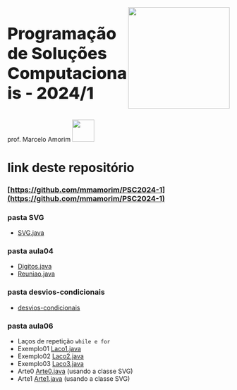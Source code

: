 <img align='right' src="https://media.giphy.com/media/ieyl9zmCjO4b4t6qoY/giphy.gif" width="230">

<p style="font-size: 28pt; font-weight: 800;">Programação de Soluções Computacionais - 2024/1</p>

<p>prof. Marcelo Amorim <img src="https://media.giphy.com/media/mGcNjsfWAjY5AEZNw6/giphy.gif" width="50"></p>

# link deste repositório
### [https://github.com/mmamorim/PSC2024-1](https://github.com/mmamorim/PSC2024-1)


### pasta SVG

* [SVG.java](SVG/SVG.java)

### pasta aula04 

* [Digitos.java](aula04/Digitos.java)
* [Reuniao.java](aula04/Reuniao.java)
 

### pasta desvios-condicionais
* [desvios-condicionais](desvios-condicionais/)


### pasta aula06

* Laços de repetição ```while e for```
* Exemplo01 [Laco1.java](aula06/Laco1.java)
* Exemplo02 [Laco2.java](aula06/Laco2.java)
* Exemplo03 [Laco3.java](aula06/Laco3.java)
* Arte0 [Arte0.java](aula06/Arte0.java) (usando a classe SVG)
* Arte1 [Arte1.java](aula06/Arte1.java) (usando a classe SVG)